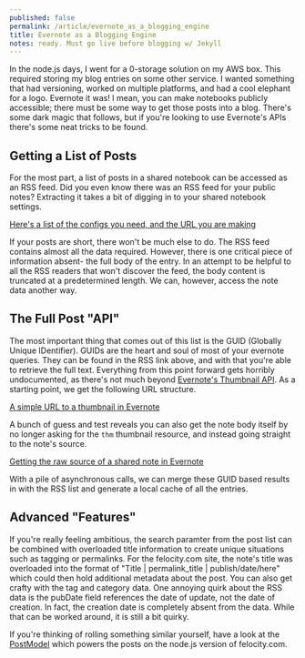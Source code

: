 ```yaml
---
published: false
permalink: /article/evernote_as_a_blogging_engine
title: Evernote as a Blogging Engine
notes: ready. Must go live before blogging w/ Jekyll
---
```

In the node.js days, I went for a 0-storage solution on my AWS box. This required storing my blog entries on some other service. I wanted something that had versioning, worked on multiple platforms, and had a cool elephant for a logo. Evernote it was! I mean, you can make notebooks publicly accessible; there must be some way to get those posts into a blog. There's some dark magic that follows, but if you're looking to use Evernote's APIs there's some neat tricks to be found.

Getting a List of Posts
-----------------------
For the most part, a list of posts in a shared notebook can be accessed as an RSS feed. Did you even know there was an RSS feed for your public notes? Extracting it takes a bit of digging in to your shared notebook settings.

[Here's a list of the configs you need, and the URL you are making](https://gist.github.com/3447044#file_evernote.js)

If your posts are short, there won't be much else to do. The RSS feed contains almost all the data required. However, there is one critical piece of information absent- the full body of the entry. In an attempt to be helpful to all the RSS readers that won't discover the feed, the body content is truncated at a predetermined length. We can, however, access the note data another way.

The Full Post "API"
-------------------
The most important thing that comes out of this list is the GUID (Globally Unique IDentifier). GUIDs are the heart and soul of most of your evernote queries. They can be found in the RSS link above, and with that you're able to retrieve the full text. Everything from this point forward gets horribly undocumented, as there's not much beyond [Evernote's Thumbnail API](http://dev.evernote.com/documentation/cloud/chapters/Thumbnails.php). As a starting point, we get the following URL structure.

[A simple URL to a thumbnail in Evernote](https://gist.github.com/3447044#file_thumbnail.txt)

A bunch of guess and test reveals you can also get the note body itself by no longer asking for the `thm` thumbnail resource, and instead going straight to the note's source.

[Getting the raw source of a shared note in Evernote](https://gist.github.com/3447044#file_thumbnail_2.txt)

With a pile of asynchronous calls, we can merge these GUID based results in with the RSS list and generate a local cache of all the entries.

Advanced "Features"
-------------------
If you're really feeling ambitious, the search paramter from the post list can be combined with overloaded title information to create unique situations such as tagging or permalinks. For the felocity.com site, the note's title was overloaded into the format of "Title | permalink_title | publish/date/here" which could then hold additional metadata about the post. You can also get crafty with the tag and category data. One annoying quirk about the RSS data is the pubDate field references the date of update, not the date of creation. In fact, the creation date is completely absent from the data. While that can be worked around, it is still a bit quirky.

If you're thinking of rolling something similar yourself, have a look at the [PostModel](https://github.com/Jakobo/felocity-exp/blob/master/src/models/posts.coffee) which powers the posts on the node.js version of felocity.com.